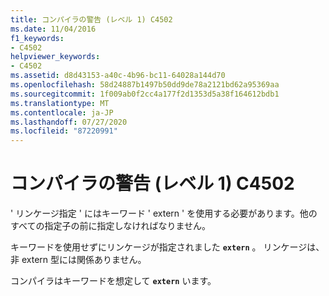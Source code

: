 ```yaml
---
title: コンパイラの警告 (レベル 1) C4502
ms.date: 11/04/2016
f1_keywords:
- C4502
helpviewer_keywords:
- C4502
ms.assetid: d8d43153-a40c-4b96-bc11-64028a144d70
ms.openlocfilehash: 58d24887b1497b50dd9de78a2121bd62a95369aa
ms.sourcegitcommit: 1f009ab0f2cc4a177f2d1353d5a38f164612bdb1
ms.translationtype: MT
ms.contentlocale: ja-JP
ms.lasthandoff: 07/27/2020
ms.locfileid: "87220991"
---
```

# <a name="compiler-warning-level-1-c4502"></a>コンパイラの警告 (レベル 1) C4502

' リンケージ指定 ' にはキーワード ' extern ' を使用する必要があります。他のすべての指定子の前に指定しなければなりません。

キーワードを使用せずにリンケージが指定されました **`extern`** 。 リンケージは、非 extern 型には関係ありません。

コンパイラはキーワードを想定して **`extern`** います。
